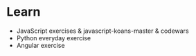 Learn
=====

- JavaScript exercises & javascript-koans-master & codewars
- Python everyday exercise
- Angular exercise 
